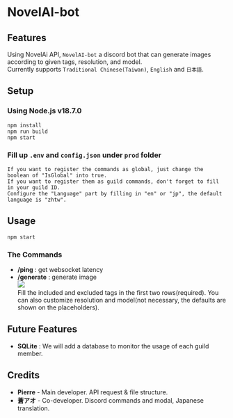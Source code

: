 # NovelAI-bot

## Features
Using NovelAi API, `NovelAI-bot` a discord bot that can generate images according to given tags, resolution, and model.\
Currently supports `Traditional Chinese(Taiwan)`, `English` and `日本語`.
## Setup
### Using Node.js v18.7.0
```
npm install
npm run build
npm start
```
### Fill up `.env` and `config.json` under `prod` folder
```
If you want to register the commands as global, just change the boolean of "IsGlobal" into true.
If you want to register them as guild commands, don't forget to fill in your guild ID.
Configure the "Language" part by filling in "en" or "jp", the default language is "zhtw".
```
## Usage
```
npm start
```
### The Commands
- **/ping** : get websocket latency
- **/generate** : generate image\
<img src='https://media.discordapp.net/attachments/1029763983978278993/1031576804483420170/unknown.png'>\
Fill the included and excluded tags in the first two rows(required). You can also customize resolution and model(not necessary, the defaults are shown on the placeholders).

## Future Features
- **SQLite** : We will add a database to monitor the usage of each guild member.

## Credits
- **Pierre** - Main developer. API request & file structure.
- **蒼アオ** - Co-developer. Discord commands and modal, Japanese translation.
